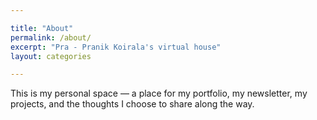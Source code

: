 ```yaml
---

title: "About"
permalink: /about/
excerpt: "Pra - Pranik Koirala's virtual house"
layout: categories

---
```


This is my personal space — a place for my portfolio, my newsletter, my projects, and the thoughts I choose to share along the way.




